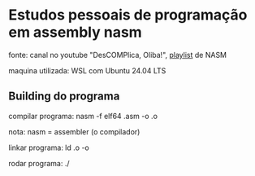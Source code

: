 # Estudos pessoais de programação em assembly nasm

fonte: canal no youtube "DesCOMPlica, Oliba!", [playlist](https://www.youtube.com/playlist?list=PLHCyLhqWSaHAvibGpwHGvoN6pO7AUGyOh) de NASM 

maquina utilizada: WSL com Ubuntu 24.04 LTS



## Building do programa

compilar programa:
nasm -f elf64 <arquivoEntrada>.asm -o <arquivoObjeto>.o

nota: nasm = assembler (o compilador)

linkar programa:
ld <arquivoObjeto>.o -o <arquivoExecutavel>

rodar programa:
./<arquivoExecutavel>
